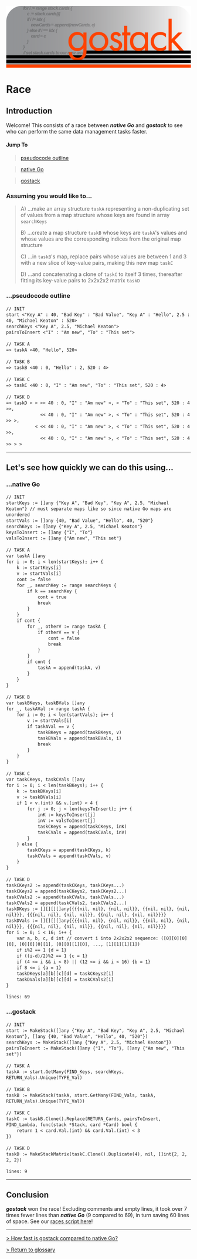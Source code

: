 ![Banner](../images/gostack_SmallerTransparent.png)

<h1>Race</h1>

<h2>Introduction</h2>

 Welcome!  This consists of a race between ***native Go*** and ***gostack*** to see who can perform the same data management tasks faster.

 <h4>Jump To</h4>

 > [pseudocode outline](#pseudocode)

 > [native Go](#native)

 > [gostack](#gostack)

 <h3>Assuming you would like to...</h3>

 > A) ...make an array structure `taskA` representing a non-duplicating set of values from a map structure whose keys are found in array `searchKeys`
 >
 > B) ...create a map structure `taskB` whose keys are `taskA`'s values and whose values are the corresponding indices from the original map structure
 >
 > C) ...in `taskB`'s map, replace pairs whose values are between 1 and 3 with a new slice of key-value pairs, making this new map `taskC`
 >
 > D) ...and concatenating a clone of `taskC` to itself 3 times, thereafter fitting its key-value pairs to 2x2x2x2 matrix `taskD`

<h3 name = "pseudocode">...pseudocode outline</h3>

```
// INIT
start <"Key A" : 40, "Bad Key" : "Bad Value", "Key A" : "Hello", 2.5 : 40, "Michael Keaton" : 520>
searchKeys <"Key A", 2.5, "Michael Keaton">
pairsToInsert <"I" : "Am new", "To" : "This set">
 
// TASK A
=> taskA <40, "Hello", 520>
 
// TASK B
=> taskB <40 : 0, "Hello" : 2, 520 : 4>

// TASK C
=> taskC <40 : 0, "I" : "Am new", "To" : "This set", 520 : 4>

// TASK D
=> taskD < < << 40 : 0, "I" : "Am new" >, < "To" : "This set", 520 : 4 >>,
             << 40 : 0, "I" : "Am new" >, < "To" : "This set", 520 : 4 >> >,
           < << 40 : 0, "I" : "Am new" >, < "To" : "This set", 520 : 4 >>,
             << 40 : 0, "I" : "Am new" >, < "To" : "This set", 520 : 4 >> > >
```

---

<h2>Let's see how quickly we can do this using...</h2>

<h3 name = "native">...native Go</h3>

```
// INIT
startKeys := []any {"Key A", "Bad Key", "Key A", 2.5, "Michael Keaton"} // must separate maps like so since native Go maps are unordered
startVals := []any {40, "Bad Value", "Hello", 40, "520"}
searchKeys := []any {"Key A", 2.5, "Michael Keaton"}
keysToInsert := []any {"I", "To"}
valsToInsert := []any {"Am new", "This set"}

// TASK A
var taskA []any
for i := 0; i < len(startKeys); i++ {
    k := startKeys[i]
    v := startVals[i]
    cont := false
    for _, searchKey := range searchKeys {
        if k == searchKey {
            cont = true
            break
        }
    }
    if cont {
        for _, otherV := range taskA {
            if otherV == v {
                cont = false
                break
            }
        }
        if cont {
            taskA = append(taskA, v)
        }
    }
}

// TASK B
var taskBKeys, taskBVals []any
for _, taskAVal := range taskA {
    for i := 0; i < len(startVals); i++ {
        v := startVals[i]
        if taskAVal == v {
            taskBKeys = append(taskBKeys, v)
            taskBVals = append(taskBVals, i)
            break
        }
    }
}

// TASK C
var taskCKeys, taskCVals []any
for i := 0; i < len(taskBKeys); i++ {
    k := taskBKeys[i]
    v := taskBVals[i]
    if 1 < v.(int) && v.(int) < 4 {
        for j := 0; j < len(keysToInsert); j++ {
            inK := keysToInsert[j]
            inV := valsToInsert[j]
            taskCKeys = append(taskCKeys, inK)
            taskCVals = append(taskCVals, inV)
        }
    } else {
        taskCKeys = append(taskCKeys, k)
        taskCVals = append(taskCVals, v)
    }
}

// TASK D
taskCKeys2 := append(taskCKeys, taskCKeys...)
taskCKeys2 = append(taskCKeys2, taskCKeys2...)
taskCVals2 := append(taskCVals, taskCVals...)
taskCVals2 = append(taskCVals2, taskCVals2...)
taskDKeys := [][][][]any{{{{nil, nil}, {nil, nil}}, {{nil, nil}, {nil, nil}}}, {{{nil, nil}, {nil, nil}}, {{nil, nil}, {nil, nil}}}}
taskDVals := [][][][]any{{{{nil, nil}, {nil, nil}}, {{nil, nil}, {nil, nil}}}, {{{nil, nil}, {nil, nil}}, {{nil, nil}, {nil, nil}}}}
for i := 0; i < 16; i++ {
    var a, b, c, d int // convert i into 2x2x2x2 sequence: ([0][0][0][0], [0][0][0][1], [0][0][1][0], ..., [1][1][1][1])
    if i%2 == 1 {d = 1}
    if ((i-d)/2)%2 == 1 {c = 1}
    if (4 <= i && i < 8) || (12 <= i && i < 16) {b = 1}
    if 8 <= i {a = 1}
    taskDKeys[a][b][c][d] = taskCKeys2[i]
    taskDVals[a][b][c][d] = taskCVals2[i]
}
```

`lines: 69`

<h3 name = "gostack">...gostack</h3>

```
// INIT
start := MakeStack([]any {"Key A", "Bad Key", "Key A", 2.5, "Michael Keaton"}, []any {40, "Bad Value", "Hello", 40, "520"})
searchKeys := MakeStack([]any {"Key A", 2.5, "Michael Keaton"})
pairsToInsert := MakeStack([]any {"I", "To"}, []any {"Am new", "This set"})

// TASK A
taskA := start.GetMany(FIND_Keys, searchKeys, RETURN_Vals).Unique(TYPE_Val)

// TASK B
taskB := MakeStack(taskA, start.GetMany(FIND_Vals, taskA, RETURN_Vals).Unique(TYPE_Val))

// TASK C
taskC := taskB.Clone().Replace(RETURN_Cards, pairsToInsert, FIND_Lambda, func(stack *Stack, card *Card) bool {
    return 1 < card.Val.(int) && card.Val.(int) < 3
})

// TASK D
taskD := MakeStackMatrix(taskC.Clone().Duplicate(4), nil, []int{2, 2, 2, 2})
```

`lines: 9`

---

<h2>Conclusion</h2>

***gostack*** won the race!  Excluding comments and empty lines, it took over 7 times fewer lines than ***native Go*** (9 compared to 69), in turn saving 60 lines of space.  See our [races script here](../testing/races.go)!

---

 [> How fast is gostack compared to native Go?](benchmark.md)

 [> Return to glossary](../README.md)